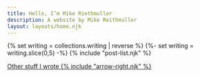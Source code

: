 ```yaml
---
title: Hello, I’m Mike Riethmuller
description: A website by Mike Reithmuller
layout: layouts/home.njk
---
```


{% set writing = collections.writing | reverse %}
{%- set writing = writing.slice(0,5) -%}
{% include "post-list.njk" %}

<div class="pagination-container">
  <div class="card--small">
    <a class="pagination-link pagination-link-older" href="/writing">
      <span>Other stuff I wrote</span>
      <span class="pagination-btn pagination-btn-next">
        {% include "arrow-right.njk" %}
      </span>
    </a>
  </div>
</div>
